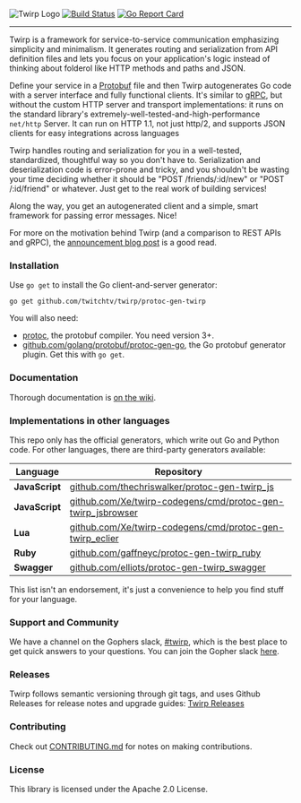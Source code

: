 ![Twirp Logo](./logo.png) [![Build Status](https://travis-ci.org/twitchtv/twirp.svg?branch=master)](https://travis-ci.org/twitchtv/twirp) [![Go Report Card](https://goreportcard.com/badge/github.com/twitchtv/twirp)](https://goreportcard.com/report/github.com/twitchtv/twirp)

---

Twirp is a framework for service-to-service communication emphasizing simplicity
and minimalism. It generates routing and serialization from API definition files
and lets you focus on your application's logic instead of thinking about
folderol like HTTP methods and paths and JSON.

Define your service in a
[Protobuf](https://developers.google.com/protocol-buffers/docs/proto3) file and
then Twirp autogenerates Go code with a server interface and fully functional
clients. It's similar to [gRPC](http://www.grpc.io/), but without the custom
HTTP server and transport implementations: it runs on the standard library's
extremely-well-tested-and-high-performance `net/http` Server. It can run on HTTP
1.1, not just http/2, and supports JSON clients for easy integrations across
languages

Twirp handles routing and serialization for you in a well-tested, standardized,
thoughtful way so you don't have to. Serialization and deserialization code is
error-prone and tricky, and you shouldn't be wasting your time deciding whether
it should be "POST /friends/:id/new" or "POST /:id/friend" or whatever. Just
get to the real work of building services!

Along the way, you get an autogenerated client and a simple, smart framework for
passing error messages. Nice!

For more on the motivation behind Twirp (and a comparison to REST APIs and gRPC), the
[announcement blog post](https://blog.twitch.tv/twirp-a-sweet-new-rpc-framework-for-go-5f2febbf35f)
is a good read.

### Installation
Use `go get` to install the Go client-and-server generator:

```
go get github.com/twitchtv/twirp/protoc-gen-twirp
```

You will also need:
 - [protoc](https://github.com/golang/protobuf), the protobuf compiler. You need
   version 3+.
 - [github.com/golang/protobuf/protoc-gen-go](https://github.com/golang/protobuf/),
   the Go protobuf generator plugin. Get this with `go get`.

### Documentation
Thorough documentation is [on the wiki](https://github.com/twitchtv/twirp/wiki).

### Implementations in other languages

This repo only has the official generators, which write out Go and Python code.
For other languages, there are third-party generators available:

|    Language    | Repository |
|----------------|------------|
| **JavaScript** | [github.com/thechriswalker/protoc-gen-twirp_js](https://github.com/thechriswalker/protoc-gen-twirp_js)
| **JavaScript** | [github.com/Xe/twirp-codegens/cmd/protoc-gen-twirp_jsbrowser](https://github.com/Xe/twirp-codegens)
| **Lua**        | [github.com/Xe/twirp-codegens/cmd/protoc-gen-twirp_eclier](https://github.com/Xe/twirp-codegens)
| **Ruby**       | [github.com/gaffneyc/protoc-gen-twirp_ruby](https://github.com/gaffneyc/protoc-gen-twirp_ruby)
| **Swagger**    | [github.com/elliots/protoc-gen-twirp_swagger](https://github.com/elliots/protoc-gen-twirp_swagger)

This list isn't an endorsement, it's just a convenience to help you find stuff
for your language.

### Support and Community
We have a channel on the Gophers slack, [#twirp](https://gophers.slack.com/messages/twirp),
which is the best place to get quick answers to your questions. You can join the
Gopher slack [here](https://invite.slack.golangbridge.org/).

### Releases
Twirp follows semantic versioning through git tags, and uses Github Releases for
release notes and upgrade guides:
[Twirp Releases](https://github.com/twitchtv/twirp/releases)

### Contributing
Check out [CONTRIBUTING.md](./CONTRIBUTING.md) for notes on making contributions.

### License

This library is licensed under the Apache 2.0 License.
